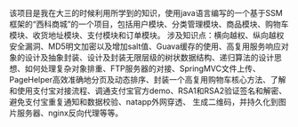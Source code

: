 该项目是我在大三的时候利用所学到的知识，使用java语言编写的一个基于SSM框架的“西科商城”的一个项目，包括用户模块、分类管理模块、商品模块、购物车模块、收货地址模块、支付模块和订单模块。 涉及知识点：横向越权、纵向越权安全漏洞、MD5明文加密以及增加salt值、Guava缓存的使用、高复用服务响应对象的设计及抽象封装、设计及封装无限层级的树状数据结构、递归算法的设计思想、如何处理复杂对象排重、FTP服务器的对接、SpringMVC文件上传、 PageHelper高效准确地分页及动态排序、封装一个高复用购物车核心方法、了解和使用支付宝对接流程、调通支付宝官方demo、RSA1和RSA2验证签名和解密、避免支付宝重复通知和数据校验、natapp外网穿透、    生成二维码，并持久化到图片服务器、nginx反向代理等等。
